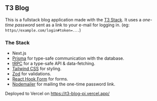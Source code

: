## T3 Blog

This is a fullstack blog application made with the [T3 Stack](https://create.t3.gg/). It uses a *one-time password* sent as a link to your e-mail for logging in. 
(eg: `https//example.com/login#token=...`) 

### The Stack
- Next.js 
- [Prisma](https://www.prisma.io/) for type-safe communication with the database.
- [tRPC](https://trpc.io) for a type-safe API & data-fetching.
- [Tailwind CSS](https://tailwindcss.com/) for styling.
- [Zod](https://github.com/colinhacks/zod) for validations.
- [React Hook Form](https://react-hook-form.com) for forms.
- [Nodemailer](https://nodemailer.com/) for mailing the one-time password link.

Deployed to Vercel on https://t3-blog-pi.vercel.app/
